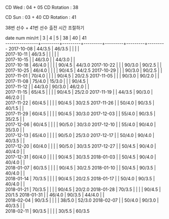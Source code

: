 CD Wed      : 04 + 05
CD Rotation : 38

CD Sun      : 03 + 40
CD Rotation : 41

38번 선수 + 41번 선수 출전 시간 조절하기

date num min/rt |    3    |    4    |    5    |    38   |    40   |    41   
----------------+---------+---------+---------+---------+---------+---------
2017-10-08      |  44/3.5 |  46/3.5 |         |         |         |        
2017-10-11      |  46/3.5 |         |         |         |         |        
2017-10-15      |         |  46/3.0 |         |  44/3.0 |         |        
2017-10-18      |  46/4.0 |         |         |         |  90/4.5 |  44/3.0
2017-10-22      |         |         |  90/3.0 |  90/2.5 |         |        
2017-10-25      |  46/4.0 |         |         |         |  90/4.5 |  44/2.5
2017-10-29      |         |         |  90/3.0 |  90/2.5 |         |        
2017-11-01      |  70/4.0 |         |         |         |  90/4.5 |  20/2.5
2017-11-05      |         |         |  90/3.0 |  90/2.0 |         |        
2017-11-08      |  75/4.0 |  15/3.0 |         |         |  90/4.5 |        
2017-11-12      |         |  44/3.0 |  90/3.0 |  46/2.0 |         |        
2017-11-15      |  65/4.5 |         |         |         |  90/4.5 |  25/2.0
2017-11-19      |         |  44/3.5 |  90/3.0 |  46/2.0 |         |        
2017-11-22      |  60/4.5 |         |         |         |  90/4.5 |  30/2.5
2017-11-26      |         |  50/4.0 |  90/3.5 |  40/1.5 |         |        
2017-11-29      |  60/4.5 |         |         |         |  90/4.5 |  30/3.0
2017-12-03      |         |  55/4.0 |  90/3.5 |  35/2.5 |         |        
2017-12-06      |  60/4.5 |         |         |         |  90/5.0 |  30/3.0
2017-12-10      |         |  55/4.0 |  90/4.0 |  35/3.0 |         |        
2017-12-13      |  65/4.0 |         |         |         |  90/5.0 |  25/3.0
2017-12-17      |         |  50/4.0 |  90/4.0 |  40/3.5 |         |        
2017-12-20      |  60/4.0 |         |         |         |  90/5.0 |  30/3.5
2017-12-27      |         |  50/4.5 |  90/4.0 |  40/4.0 |         |        
2017-12-31      |  60/4.0 |         |         |         |  90/4.5 |  30/3.5
2018-01-03      |         |  50/4.5 |  90/4.0 |  40/4.0 |         |        
2018-01-07      |  60/3.5 |         |         |         |  90/4.5 |  30/2.5
2018-01-10      |         |  50/4.5 |  90/3.5 |  40/4.0 |         |        
2018-01-14      |  70/3.5 |         |         |         |  90/4.5 |  20/2.5
2018-01-17      |         |  50/4.0 |  90/3.5 |  40/4.0 |         |        
2018-01-21      |  70/3.5 |         |         |         |  90/4.5 |  20/2.0
2018-01-28      |  70/3.5 |         |         |         |  90/4.5 |  20/1.5
2018-01-31      |         |  46/4.0 |  90/3.5 |  44/4.0 |         |        
2018-02-04      |  90/3.5 |         |         |         |  38/5.0 |  52/3.0
2018-02-07      |         |  50/4.0 |  90/3.0 |  40/3.5 |         |        
2018-02-11      |  90/3.5 |         |         |         |  30/5.5 |  60/3.5


